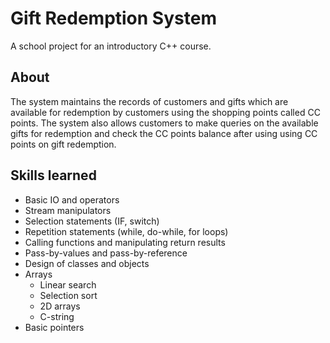 # Gift Redemption System
A school project for an introductory C++ course.

## About
The system maintains the records of customers and gifts which are available for redemption by customers using the shopping points called CC points. The system also allows customers to make queries on the available gifts for redemption and check the CC points balance after using using CC points on gift redemption.

## Skills learned
- Basic IO and operators
- Stream manipulators
- Selection statements (IF, switch)
- Repetition statements (while, do-while, for loops)
- Calling functions and manipulating return results
- Pass-by-values and pass-by-reference
- Design of classes and objects
- Arrays
	- Linear search
	- Selection sort
 	- 2D arrays
 	- C-string
- Basic pointers
